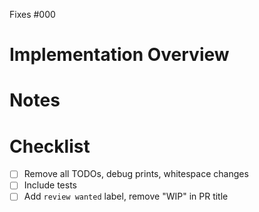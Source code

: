 Fixes #000

# Implementation Overview

# Notes

# Checklist

- [ ] Remove all TODOs, debug prints, whitespace changes
- [ ] Include tests
- [ ] Add `review wanted` label, remove "WIP" in PR title
